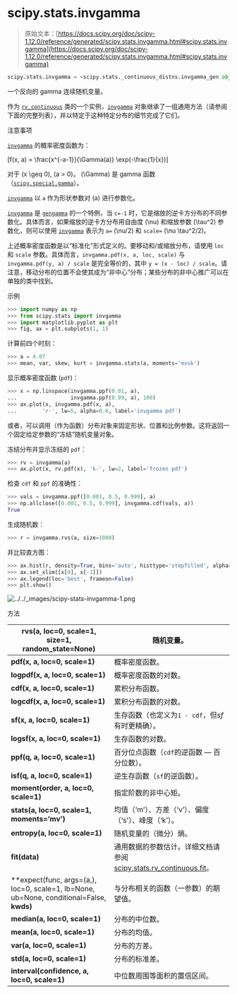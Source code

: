 # scipy.stats.invgamma

> 原始文本：[https://docs.scipy.org/doc/scipy-1.12.0/reference/generated/scipy.stats.invgamma.html#scipy.stats.invgamma](https://docs.scipy.org/doc/scipy-1.12.0/reference/generated/scipy.stats.invgamma.html#scipy.stats.invgamma)

```py
scipy.stats.invgamma = <scipy.stats._continuous_distns.invgamma_gen object>
```

一个反向的 gamma 连续随机变量。

作为 [`rv_continuous`](scipy.stats.rv_continuous.html#scipy.stats.rv_continuous "scipy.stats.rv_continuous") 类的一个实例，[`invgamma`](#scipy.stats.invgamma "scipy.stats.invgamma") 对象继承了一组通用方法（请参阅下面的完整列表），并以特定于这种特定分布的细节完成了它们。

注意事项

[`invgamma`](#scipy.stats.invgamma "scipy.stats.invgamma") 的概率密度函数为：

\[f(x, a) = \frac{x^{-a-1}}{\Gamma(a)} \exp(-\frac{1}{x})\]

对于 \(x \geq 0\), \(a > 0\)。 \(\Gamma\) 是 gamma 函数（[`scipy.special.gamma`](scipy.special.gamma.html#scipy.special.gamma "scipy.special.gamma")）。

[`invgamma`](#scipy.stats.invgamma "scipy.stats.invgamma") 以 `a` 作为形状参数对 \(a\) 进行参数化。

[`invgamma`](#scipy.stats.invgamma "scipy.stats.invgamma") 是 [`gengamma`](scipy.stats.gengamma.html#scipy.stats.gengamma "scipy.stats.gengamma") 的一个特例，当 `c=-1` 时，它是缩放的逆卡方分布的不同参数化。具体而言，如果缩放的逆卡方分布用自由度 \(\nu\) 和缩放参数 \(\tau^2\) 参数化，则可以使用 [`invgamma`](#scipy.stats.invgamma "scipy.stats.invgamma") 表示为 `a=` \(\nu/2\) 和 `scale=` \(\nu \tau^2/2\)。

上述概率密度函数是以“标准化”形式定义的。要移动和/或缩放分布，请使用 `loc` 和 `scale` 参数。具体而言，`invgamma.pdf(x, a, loc, scale)` 与 `invgamma.pdf(y, a) / scale` 是完全等价的，其中 `y = (x - loc) / scale`。请注意，移动分布的位置不会使其成为“非中心”分布；某些分布的非中心推广可以在单独的类中找到。

示例

```py
>>> import numpy as np
>>> from scipy.stats import invgamma
>>> import matplotlib.pyplot as plt
>>> fig, ax = plt.subplots(1, 1) 
```

计算前四个时刻：

```py
>>> a = 4.07
>>> mean, var, skew, kurt = invgamma.stats(a, moments='mvsk') 
```

显示概率密度函数 (`pdf`)：

```py
>>> x = np.linspace(invgamma.ppf(0.01, a),
...                 invgamma.ppf(0.99, a), 100)
>>> ax.plot(x, invgamma.pdf(x, a),
...        'r-', lw=5, alpha=0.6, label='invgamma pdf') 
```

或者，可以调用（作为函数）分布对象来固定形状、位置和比例参数。这将返回一个固定给定参数的“冻结”随机变量对象。

冻结分布并显示冻结的 `pdf`：

```py
>>> rv = invgamma(a)
>>> ax.plot(x, rv.pdf(x), 'k-', lw=2, label='frozen pdf') 
```

检查 `cdf` 和 `ppf` 的准确性：

```py
>>> vals = invgamma.ppf([0.001, 0.5, 0.999], a)
>>> np.allclose([0.001, 0.5, 0.999], invgamma.cdf(vals, a))
True 
```

生成随机数：

```py
>>> r = invgamma.rvs(a, size=1000) 
```

并比较直方图：

```py
>>> ax.hist(r, density=True, bins='auto', histtype='stepfilled', alpha=0.2)
>>> ax.set_xlim([x[0], x[-1]])
>>> ax.legend(loc='best', frameon=False)
>>> plt.show() 
```

![../../_images/scipy-stats-invgamma-1.png](../Images/d1ea1066fed880d468ef2081aa1377c5.png)

方法

| **rvs(a, loc=0, scale=1, size=1, random_state=None)** | 随机变量。 |
| --- | --- |
| **pdf(x, a, loc=0, scale=1)** | 概率密度函数。 |
| **logpdf(x, a, loc=0, scale=1)** | 概率密度函数的对数。 |
| **cdf(x, a, loc=0, scale=1)** | 累积分布函数。 |
| **logcdf(x, a, loc=0, scale=1)** | 累积分布函数的对数。 |
| **sf(x, a, loc=0, scale=1)** | 生存函数（也定义为`1 - cdf`，但*sf*有时更精确）。 |
| **logsf(x, a, loc=0, scale=1)** | 生存函数的对数。 |
| **ppf(q, a, loc=0, scale=1)** | 百分位点函数（`cdf`的逆函数 — 百分位数）。 |
| **isf(q, a, loc=0, scale=1)** | 逆生存函数（`sf`的逆函数）。 |
| **moment(order, a, loc=0, scale=1)** | 指定阶数的非中心矩。 |
| **stats(a, loc=0, scale=1, moments=’mv’)** | 均值（‘m’）、方差（‘v’）、偏度（‘s’）、峰度（‘k’）。 |
| **entropy(a, loc=0, scale=1)** | 随机变量的（微分）熵。 |
| **fit(data)** | 通用数据的参数估计。详细文档请参阅[scipy.stats.rv_continuous.fit](https://docs.scipy.org/doc/scipy/reference/generated/scipy.stats.rv_continuous.fit.html#scipy.stats.rv_continuous.fit)。 |
| **expect(func, args=(a,), loc=0, scale=1, lb=None, ub=None, conditional=False, **kwds)** | 与分布相关的函数（一参数）的期望值。 |
| **median(a, loc=0, scale=1)** | 分布的中位数。 |
| **mean(a, loc=0, scale=1)** | 分布的均值。 |
| **var(a, loc=0, scale=1)** | 分布的方差。 |
| **std(a, loc=0, scale=1)** | 分布的标准差。 |
| **interval(confidence, a, loc=0, scale=1)** | 中位数周围等面积的置信区间。 |
